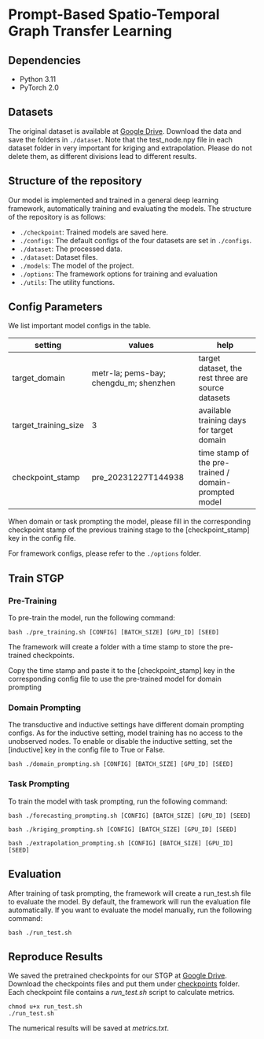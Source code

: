 # Prompt-Based Spatio-Temporal Graph Transfer Learning

## Dependencies
- Python 3.11
- PyTorch 2.0

## Datasets
The original dataset is available at [Google Drive](https://drive.google.com/drive/folders/1UrKTgR27YmP9PjJ-FWv4SCDH3zUxtc5R?usp=share_link).
Download the data and save the folders in `./dataset`.
Note that the test_node.npy file in each dataset folder in very important for kriging and extrapolation.
Please do not delete them, as different divisions lead to different results.

## Structure of the repository
Our model is implemented and trained in a general deep learning framework, automatically training and evaluating the models.
The structure of the repository is as follows:
- `./checkpoint`: Trained models are saved here.
- `./configs`: The default configs of the four datasets are set in `./configs`.
- `./dataset`: The processed data.
- `./dataset`: Dataset files.
- `./models`: The model of the project.
- `./options`: The framework options for training and evaluation
- `./utils`: The utility functions.

## Config Parameters
We list important model configs in the table.

| setting   | values                                 | help                                                  |
|-----------|----------------------------------------|-------------------------------------------------------|
| target_domain     | metr-la; pems-bay; chengdu_m; shenzhen | target dataset, the rest three are source datasets    |
| target_training_size | 3                                      | available training days for target domain             |
| checkpoint_stamp | pre_20231227T144938                    | time stamp of the pre-trained / domain-prompted model |

When domain or task prompting the model, please fill in the corresponding checkpoint stamp of the previous training stage to the [checkpoint_stamp] key in the config file.

For framework configs, please refer to the `./options` folder.

## Train STGP
### Pre-Training
To pre-train the model, run the following command:
```
bash ./pre_training.sh [CONFIG] [BATCH_SIZE] [GPU_ID] [SEED] 
```
The framework will create a folder with a time stamp to store the pre-trained checkpoints.

Copy the time stamp and paste it to the [checkpoint_stamp] key in the corresponding config file to use the pre-trained model for domain prompting

### Domain Prompting
The transductive and inductive settings have different domain prompting configs.
As for the inductive setting, model training has no access to the unobserved nodes.
To enable or disable the inductive setting, set the [inductive] key in the config file to True or False.
```
bash ./domain_prompting.sh [CONFIG] [BATCH_SIZE] [GPU_ID] [SEED] 
```

### Task Prompting
To train the model with task prompting, run the following command:
```
bash ./forecasting_prompting.sh [CONFIG] [BATCH_SIZE] [GPU_ID] [SEED] 
```
```
bash ./kriging_prompting.sh [CONFIG] [BATCH_SIZE] [GPU_ID] [SEED] 
```
```
bash ./extrapolation_prompting.sh [CONFIG] [BATCH_SIZE] [GPU_ID] [SEED] 
```

## Evaluation
After training of task prompting, the framework will create a run_test.sh file to evaluate the model.
By default, the framework will run the evaluation file automatically.
If you want to evaluate the model manually, run the following command:
```
bash ./run_test.sh
```

## Reproduce Results
We saved the pretrained checkpoints for our STGP at [Google Drive](https://drive.google.com/drive/folders/1GATpd5GlcFFk8ZZlPzgCw6CLZKf6H6Np?usp=sharing).
Download the checkpoints files and put them under [checkpoints](checkpoints) folder.
Each checkpoint file contains a *run_test.sh* script to calculate metrics.
```bash[README.md](..%2F..%2F..%2F..%2FDesktop%2FREADME.md)
chmod u+x run_test.sh
./run_test.sh
```
The numerical results will be saved at *metrics.txt*.